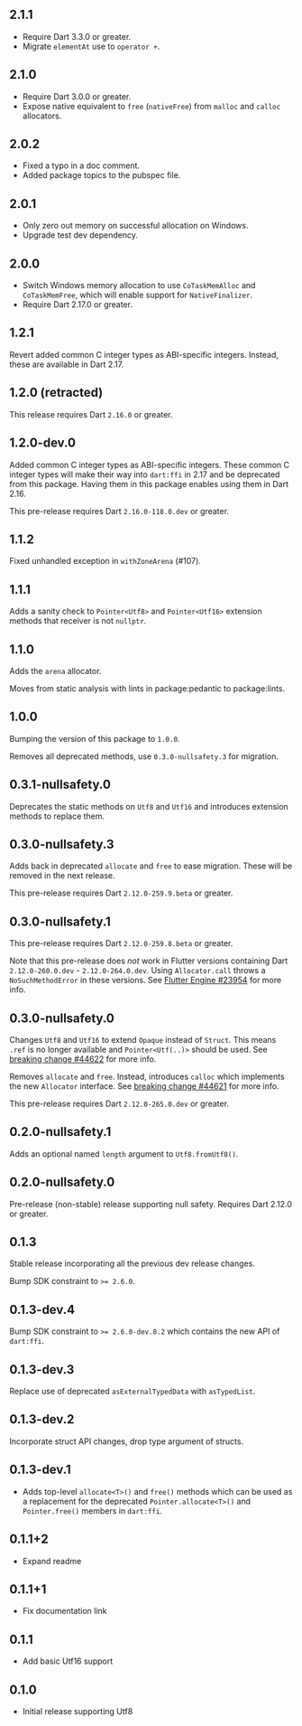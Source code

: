 ## 2.1.1

- Require Dart 3.3.0 or greater.
- Migrate `elementAt` use to `operator +`.

## 2.1.0

- Require Dart 3.0.0 or greater.
- Expose native equivalent to `free` (`nativeFree`) from `malloc` and
  `calloc` allocators.

## 2.0.2

- Fixed a typo in a doc comment.
- Added package topics to the pubspec file.

## 2.0.1

- Only zero out memory on successful allocation on Windows.
- Upgrade test dev dependency.

## 2.0.0

- Switch Windows memory allocation to use `CoTaskMemAlloc` and `CoTaskMemFree`,
  which will enable support for `NativeFinalizer`.
- Require Dart 2.17.0 or greater.

## 1.2.1

Revert added common C integer types as ABI-specific integers.
Instead, these are available in Dart 2.17.

## 1.2.0 (retracted)

This release requires Dart `2.16.0` or greater.

## 1.2.0-dev.0

Added common C integer types as ABI-specific integers. These common C integer
types will make their way into `dart:ffi` in 2.17 and be deprecated from this
package. Having them in this package enables using them in Dart 2.16.

This pre-release requires Dart `2.16.0-118.0.dev` or greater.

## 1.1.2

Fixed unhandled exception in `withZoneArena` (#107).

## 1.1.1

Adds a sanity check to `Pointer<Utf8>` and `Pointer<Utf16>` extension methods
that receiver is not `nullptr`.

## 1.1.0

Adds the `arena` allocator.

Moves from static analysis with lints in package:pedantic to package:lints.

## 1.0.0

Bumping the version of this package to `1.0.0`.

Removes all deprecated methods, use `0.3.0-nullsafety.3` for migration.

## 0.3.1-nullsafety.0

Deprecates the static methods on `Utf8` and `Utf16` and introduces
extension methods to replace them.

## 0.3.0-nullsafety.3

Adds back in deprecated `allocate` and `free` to ease migration.
These will be removed in the next release.

This pre-release requires Dart `2.12.0-259.9.beta` or greater.

## 0.3.0-nullsafety.1

This pre-release requires Dart `2.12.0-259.8.beta` or greater.

Note that this pre-release does _not_ work in Flutter versions containing Dart
`2.12.0-260.0.dev` - `2.12.0-264.0.dev`.
Using `Allocator.call` throws a `NoSuchMethodError` in these versions.
See [Flutter Engine #23954](https://github.com/flutter/engine/pull/23954) for more info.

## 0.3.0-nullsafety.0

Changes `Utf8` and `Utf16` to extend `Opaque` instead of `Struct`.
This means `.ref` is no longer available and `Pointer<Utf(..)>` should be used.
See [breaking change #44622](https://github.com/dart-lang/sdk/issues/44622) for more info.

Removes `allocate` and `free`.
Instead, introduces `calloc` which implements the new `Allocator` interface.
See [breaking change #44621](https://github.com/dart-lang/sdk/issues/44621) for more info.

This pre-release requires Dart `2.12.0-265.0.dev` or greater.

## 0.2.0-nullsafety.1

Adds an optional named `length` argument to `Utf8.fromUtf8()`.

## 0.2.0-nullsafety.0

Pre-release (non-stable) release supporting null safety.
Requires Dart 2.12.0 or greater.

## 0.1.3

Stable release incorporating all the previous dev release changes.

Bump SDK constraint to `>= 2.6.0`.

## 0.1.3-dev.4

Bump SDK constraint to `>= 2.6.0-dev.8.2` which contains the new API of `dart:ffi`.

## 0.1.3-dev.3

Replace use of deprecated `asExternalTypedData` with `asTypedList`.

## 0.1.3-dev.2

Incorporate struct API changes, drop type argument of structs.

## 0.1.3-dev.1

* Adds top-level `allocate<T>()` and `free()` methods which can be used as a
  replacement for the deprecated `Pointer.allocate<T>()` and `Pointer.free()`
  members in `dart:ffi`.

## 0.1.1+2

* Expand readme

## 0.1.1+1

* Fix documentation link

## 0.1.1

* Add basic Utf16 support

## 0.1.0

* Initial release supporting Utf8
